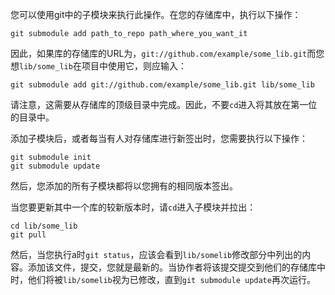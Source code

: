 您可以使用git中的子模块来执行此操作。在您的存储库中，执行以下操作：

```
git submodule add path_to_repo path_where_you_want_it
```

因此，如果库的存储库的URL为，`git://github.com/example/some_lib.git`而您想`lib/some_lib`在项目中使用它，则应输入：

```
git submodule add git://github.com/example/some_lib.git lib/some_lib
```

请注意，这需要从存储库的顶级目录中完成。因此，不要`cd`进入将其放在第一位的目录中。

添加子模块后，或者每当有人对存储库进行新签出时，您需要执行以下操作：

```
git submodule init
git submodule update
```

然后，您添加的所有子模块都将以您拥有的相同版本签出。

当您要更新其中一个库的较新版本时，请`cd`进入子模块并拉出：

```
cd lib/some_lib
git pull
```

然后，当您执行a时`git status`，应该会看到`lib/somelib`修改部分中列出的内容。添加该文件，提交，您就是最新的。当协作者将该提交提交到他们的存储库中时，他们将被`lib/somelib`视为已修改，直到`git submodule update`再次运行。